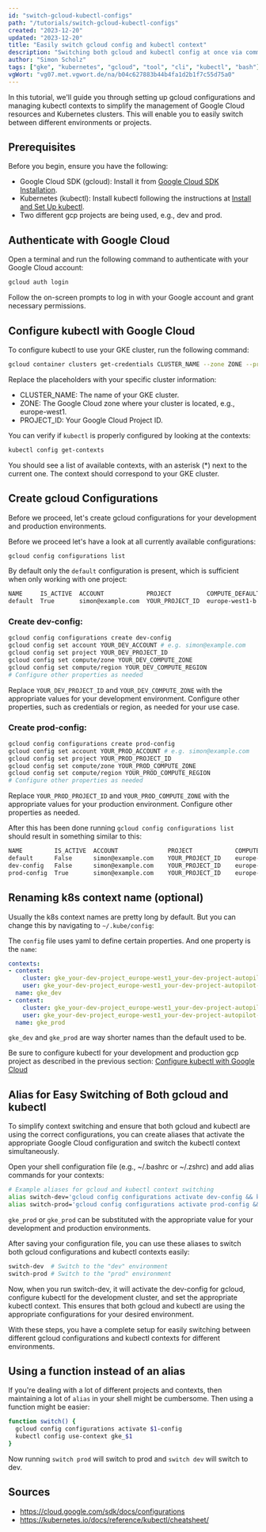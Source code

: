 ```yaml
---
id: "switch-gcloud-kubectl-configs"
path: "/tutorials/switch-gcloud-kubectl-configs"
created: "2023-12-20"
updated: "2023-12-20"
title: "Easily switch gcloud config and kubectl context"
description: "Switching both gcloud and kubectl config at once via command line"
author: "Simon Scholz"
tags: ["gke", "kubernetes", "gcloud", "tool", "cli", "kubectl", "bash"]
vgWort: "vg07.met.vgwort.de/na/b04c627883b44b4fa1d2b1f7c55d75a0"
---
```


In this tutorial, we'll guide you through setting up gcloud configurations and managing kubectl contexts to simplify the management of Google Cloud resources and Kubernetes clusters. This will enable you to easily switch between different environments or projects.

## Prerequisites

Before you begin, ensure you have the following:

- Google Cloud SDK (gcloud): Install it from [Google Cloud SDK Installation](https://cloud.google.com/sdk/docs/install).
- Kubernetes (kubectl): Install kubectl following the instructions at [Install and Set Up kubectl](https://kubernetes.io/docs/tasks/tools/install-kubectl/).
- Two different gcp projects are being used, e.g., dev and prod.

## Authenticate with Google Cloud

Open a terminal and run the following command to authenticate with your Google Cloud account:

```bash
gcloud auth login
```

Follow the on-screen prompts to log in with your Google account and grant necessary permissions.

## Configure kubectl with Google Cloud

To configure kubectl to use your GKE cluster, run the following command:

```bash
gcloud container clusters get-credentials CLUSTER_NAME --zone ZONE --project PROJECT_ID
```

Replace the placeholders with your specific cluster information:

- CLUSTER_NAME: The name of your GKE cluster.
- ZONE: The Google Cloud zone where your cluster is located, e.g., europe-west1.
- PROJECT_ID: Your Google Cloud Project ID.

You can verify if `kubectl` is properly configured by looking at the contexts:

```bash
kubectl config get-contexts
```

You should see a list of available contexts, with an asterisk (*) next to the current one.
The context should correspond to your GKE cluster.

## Create gcloud Configurations

Before we proceed, let's create gcloud configurations for your development and production environments.

Before we proceed let's have a look at all currently available configurations:

```bash
gcloud config configurations list
```

By default only the `default` configuration is present, which is sufficient when only working with one project:

```bash
NAME     IS_ACTIVE  ACCOUNT            PROJECT          COMPUTE_DEFAULT_ZONE  COMPUTE_DEFAULT_REGION
default  True       simon@example.com  YOUR_PROJECT_ID  europe-west1-b        europe-west1
```

### Create dev-config:

```bash
gcloud config configurations create dev-config
gcloud config set account YOUR_DEV_ACCOUNT # e.g. simon@example.com
gcloud config set project YOUR_DEV_PROJECT_ID
gcloud config set compute/zone YOUR_DEV_COMPUTE_ZONE
gcloud config set compute/region YOUR_DEV_COMPUTE_REGION
# Configure other properties as needed
```

Replace `YOUR_DEV_PROJECT_ID` and `YOUR_DEV_COMPUTE_ZONE` with the appropriate values for your development environment. Configure other properties, such as credentials or region, as needed for your use case.

### Create prod-config:

```bash
gcloud config configurations create prod-config
gcloud config set account YOUR_PROD_ACCOUNT # e.g. simon@example.com
gcloud config set project YOUR_PROD_PROJECT_ID
gcloud config set compute/zone YOUR_PROD_COMPUTE_ZONE
gcloud config set compute/region YOUR_PROD_COMPUTE_REGION
# Configure other properties as needed
```

Replace `YOUR_PROD_PROJECT_ID` and `YOUR_PROD_COMPUTE_ZONE` with the appropriate values for your production environment. Configure other properties as needed.

After this has been done running `gcloud config configurations list` should result in something similar to this:

```bash
NAME         IS_ACTIVE  ACCOUNT              PROJECT            COMPUTE_DEFAULT_ZONE  COMPUTE_DEFAULT_REGION
default      False      simon@example.com    YOUR_PROJECT_ID    europe-west1-b        europe-west1
dev-config   False      simon@example.com    YOUR_PROJECT_ID    europe-west1-b        europe-west1
prod-config  True       simon@example.com    YOUR_PROJECT_ID    europe-west1-b        europe-west1
```

## Renaming k8s context name (optional)

Usually the k8s context names are pretty long by default.
But you can change this by navigating to `~/.kube/config`:

The `config` file uses yaml to define certain properties.
And one property is the `name`:

```yaml [~/.kube/config]
contexts:
- context:
    cluster: gke_your-dev-project_europe-west1_your-dev-project-autopilot-cluster
    user: gke_your-dev-project_europe-west1_your-dev-project-autopilot-cluster
  name: gke_dev
- context:
    cluster: gke_your-dev-project_europe-west1_your-dev-project-autopilot-cluster
    user: gke_your-dev-project_europe-west1_your-dev-project-autopilot-cluster
  name: gke_prod
```

`gke_dev` and `gke_prod` are way shorter names than the default used to be.

Be sure to configure kubectl for your development and production gcp project as described in the previous section: [Configure kubectl with Google Cloud](https://simonscholz.github.io/tutorials/switch-gcloud-kubectl-configs#configure-kubectl-with-google-cloud)

## Alias for Easy Switching of Both gcloud and kubectl

To simplify context switching and ensure that both gcloud and kubectl are using the correct configurations, you can create aliases that activate the appropriate Google Cloud configuration and switch the kubectl context simultaneously.

Open your shell configuration file (e.g., ~/.bashrc or ~/.zshrc) and add alias commands for your contexts:

```bash [~/.bashrc]
# Example aliases for gcloud and kubectl context switching
alias switch-dev='gcloud config configurations activate dev-config && kubectl config use-context gke_dev'
alias switch-prod='gcloud config configurations activate prod-config && kubectl config use-context gke_prod'
```

`gke_prod` or `gke_prod` can be substituted with the appropriate value for your development and production environments.

After saving your configuration file, you can use these aliases to switch both gcloud configurations and kubectl contexts easily:

```bash
switch-dev  # Switch to the "dev" environment
switch-prod # Switch to the "prod" environment
```

Now, when you run switch-dev, it will activate the dev-config for gcloud, configure kubectl for the development cluster, and set the appropriate kubectl context.
This ensures that both gcloud and kubectl are using the appropriate configurations for your desired environment.

With these steps, you have a complete setup for easily switching between different gcloud configurations and kubectl contexts for different environments.

## Using a function instead of an alias

If you're dealing with a lot of different projects and contexts, then maintaining a lot of `alias` in your shell might be cumbersome.
Then using a function might be easier:

```bash [~/.bashrc]
function switch() {
  gcloud config configurations activate $1-config
  kubectl config use-context gke_$1
}
```

Now running `switch prod` will switch to prod and `switch dev` will switch to dev.

## Sources

- https://cloud.google.com/sdk/docs/configurations
- https://kubernetes.io/docs/reference/kubectl/cheatsheet/
